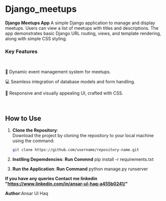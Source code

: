 # Django_meetups
**Django Meetups App**   A simple Django application to manage and display meetups. Users can view a list of meetups with titles and descriptions. The app demonstrates basic Django URL routing, views, and template rendering, along with simple CSS styling.
<br/>
<h3>Key Features</h3>
<br/>

📅 Dynamic event management system for meetups.
<br/>

💻 Seamless integration of database models and form handling.
<br/>

🎨 Responsive and visually appealing UI, crafted with CSS.

<br/>


## **How to Use**

1. **Clone the Repository**:  
   Download the project by cloning the repository to your local machine using the command:
   ```bash
   git clone https://github.com/username/repository-name.git


2. **Instlling Depemdencies**:
     **Run Commnd** pip install -r requirements.txt


3. **Run the Application**:
   **Run Command** python manage.py runserver


**If you have any queries **Contact me** linkedin "https://www.linkedin.com/in/ansar-ul-haq-a455b0241/"**

**Author**:Ansar Ul Haq

